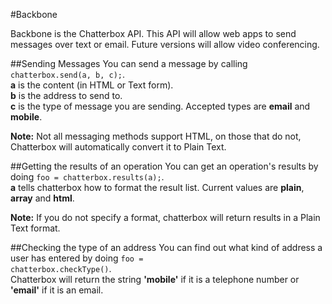 #Backbone

Backbone is the Chatterbox API.  This API will allow web apps to send messages over text or email.  Future versions will allow video conferencing.


##Sending Messages
You can send a message by calling <code>chatterbox.send(a, b, c);</code>.
<br /><b>a</b> is the content (in HTML or Text form).
<br /><b>b</b> is the address to send to.
<br /><b>c</b> is the type of message you are sending.  Accepted types are <b>email</b> and <b>mobile</b>.

<b>Note:</b> Not all messaging methods support HTML, on those that do not, Chatterbox will automatically convert it to Plain Text.


##Getting the results of an operation
You can get an operation's results by doing <code>foo = chatterbox.results(a);</code>.
<br /><b>a</b> tells chatterbox how to format the result list.  Current values are <b>plain</b>, <b>array</b> and <b>html</b>.

<b>Note:</b> If you do not specify a format, chatterbox will return results in a Plain Text format.


##Checking the type of an address
You can find out what kind of address a user has entered by doing <code>foo = chatterbox.checkType()</code>.
<br>Chatterbox will return the string <b>'mobile'</b> if it is a telephone number or <b>'email'</b> if it is an email.
